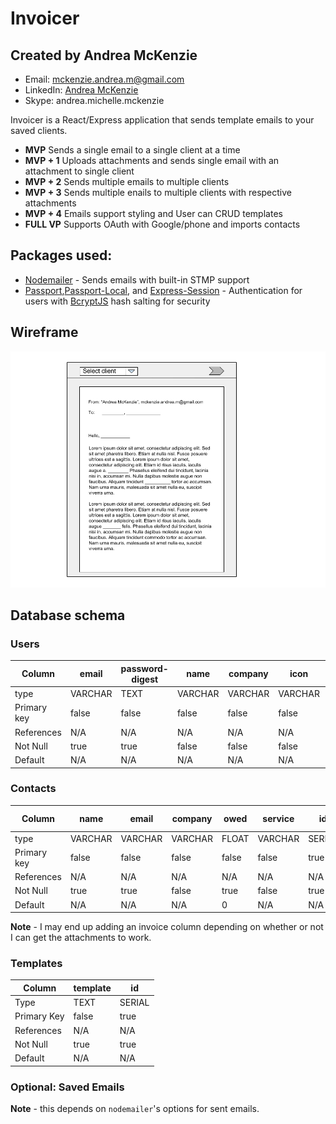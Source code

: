 # Invoicer
## Created by Andrea McKenzie
 - Email: [mckenzie.andrea.m@gmail.com](mailto:mckenzie.andrea.m@gmail.com)
 - LinkedIn: [Andrea McKenzie](https://www.linkedin.com/in/andrea-mckenzie/)
 - Skype: andrea.michelle.mckenzie

 Invoicer is a React/Express application that sends template emails to your saved clients. 
 - **MVP** Sends a single email to a single client at a time
 - **MVP + 1** Uploads attachments and sends single email with an attachment to single client
 - **MVP + 2** Sends multiple emails to multiple clients
 - **MVP + 3** Sends multiple enails to multiple clients with respective attachments
 - **MVP + 4** Emails support styling and User can CRUD templates
 - **FULL VP** Supports OAuth with Google/phone and imports contacts

## Packages used:
 - [Nodemailer](https://nodemailer.com/) - Sends emails with built-in STMP support
 - [Passport](http://www.passportjs.org/),[Passport-Local](https://github.com/jaredhanson/passport-local), and [Express-Session](https://www.npmjs.com/package/express-session) - Authentication for users with [BcryptJS](https://www.npmjs.com/package/bcryptjs) hash salting for security

## Wireframe
![Send Email](WireframeforInvoicer.png)

## Database schema

### Users
| Column | email | password-digest | name | company | icon | id | Signiture |
|---|---|---|---|---|---|---|---|
| type | VARCHAR | TEXT | VARCHAR | VARCHAR | VARCHAR | SERIAL | VARCHAR |
| Primary key | false | false | false | false | false | true | false |
| References | N/A | N/A | N/A | N/A | N/A | N/A | N/A |
| Not Null | true | true | false | false | false | true | false |
| Default | N/A | N/A | N/A | N/A | N/A | N/A | N/A |

### Contacts
| Column | name | email | company | owed | service | id | contractor-id |
|---|---|---|---|---|---|---|---|
| type | VARCHAR | VARCHAR | VARCHAR | FLOAT | VARCHAR | SERIAL | INTEGER
| Primary key | false | false | false | false | false | true | false |
| References | N/A | N/A | N/A | N/A | N/A | N/A | user(id) |
| Not Null | true | true | false | true | false | true |
| Default | N/A | N/A | N/A | 0 | N/A | N/A | user(id) |

**Note** - I may end up adding an invoice column depending on whether or not I can get the attachments to work. 

### Templates

| Column | template | id | 
|---|---|---|
| Type | TEXT | SERIAL |
| Primary Key | false | true | 
| References | N/A | N/A |
| Not Null | true | true | 
| Default | N/A | N/A |


### Optional: Saved Emails
**Note** - this depends on `nodemailer`'s options for sent emails. 



